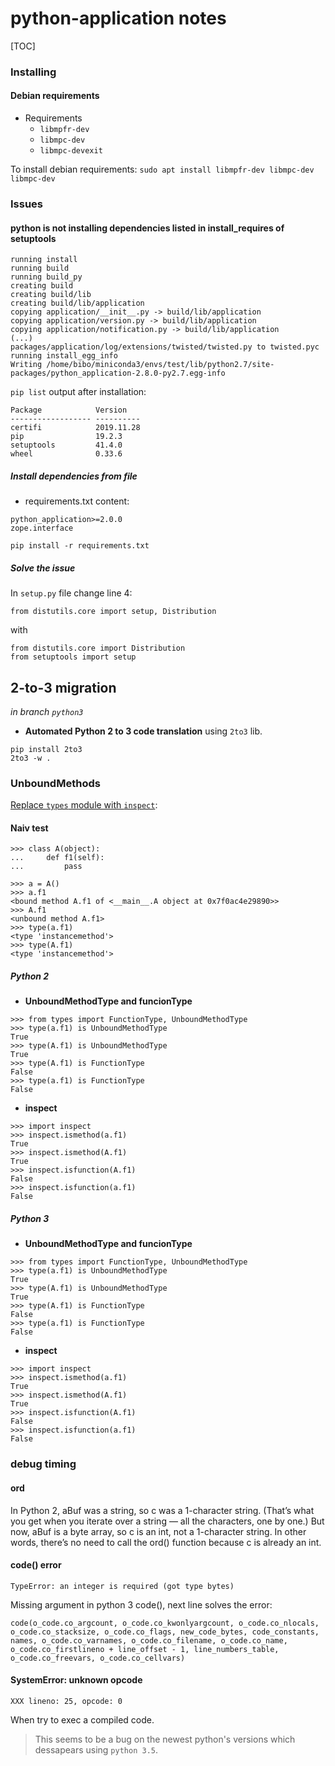# python-application notes

[TOC]

### Installing

#### Debian requirements

* Requirements
    * `libmpfr-dev`
    * `libmpc-dev`
    * `libmpc-devexit`

To install debian requirements: 
`sudo apt install libmpfr-dev libmpc-dev libmpc-dev`

### Issues

#### python is not installing dependencies listed in install_requires of setuptools

```
running install
running build
running build_py
creating build
creating build/lib
creating build/lib/application
copying application/__init__.py -> build/lib/application
copying application/version.py -> build/lib/application
copying application/notification.py -> build/lib/application
(...)
packages/application/log/extensions/twisted/twisted.py to twisted.pyc
running install_egg_info
Writing /home/bibo/miniconda3/envs/test/lib/python2.7/site-packages/python_application-2.8.0-py2.7.egg-info
```

`pip list` output after installation:

```
Package            Version   
------------------ ----------
certifi            2019.11.28
pip                19.2.3    
setuptools         41.4.0    
wheel              0.33.6    
```

##### Install dependencies from file

* requirements.txt content: 

```
python_application>=2.0.0
zope.interface
``` 

`pip install -r requirements.txt` 

##### Solve the issue

In `setup.py` file change line 4: 

`from distutils.core import setup, Distribution` 

with 

```shell=python
from distutils.core import Distribution
from setuptools import setup
```

## 2-to-3 migration

*in branch `python3`*

* **Automated Python 2 to 3 code translation** using `2to3` lib.

```shell=python
pip install 2to3
2to3 -w .
```

### UnboundMethods

[Replace `types` module with `inspect`](https://github.com/brivadeneira/python-application/commit/ecec8e885d5c4b25dba6c30c5afafd7ca33d39a6):

#### Naiv test

```sh=python
>>> class A(object):
...     def f1(self):
...         pass

>>> a = A()
>>> a.f1
<bound method A.f1 of <__main__.A object at 0x7f0ac4e29890>>
>>> A.f1
<unbound method A.f1>
>>> type(a.f1)
<type 'instancemethod'>
>>> type(A.f1)
<type 'instancemethod'>
```

##### Python 2

* **UnboundMethodType and funcionType**

```sh=python
>>> from types import FunctionType, UnboundMethodType
>>> type(a.f1) is UnboundMethodType
True
>>> type(A.f1) is UnboundMethodType
True
>>> type(A.f1) is FunctionType
False
>>> type(a.f1) is FunctionType
False

```

* **inspect**

```sh=python
>>> import inspect
>>> inspect.ismethod(a.f1)
True
>>> inspect.ismethod(A.f1)
True
>>> inspect.isfunction(A.f1)
False
>>> inspect.isfunction(a.f1)
False
```

##### Python 3

* **UnboundMethodType and funcionType**

```sh=python
>>> from types import FunctionType, UnboundMethodType
>>> type(a.f1) is UnboundMethodType
True
>>> type(A.f1) is UnboundMethodType
True
>>> type(A.f1) is FunctionType
False
>>> type(a.f1) is FunctionType
False

```

* **inspect**

```sh=python
>>> import inspect
>>> inspect.ismethod(a.f1)
True
>>> inspect.ismethod(A.f1)
True
>>> inspect.isfunction(A.f1)
False
>>> inspect.isfunction(a.f1)
False
```

### debug timing

#### ord

In Python 2, aBuf was a string, so c was a 1-character string. (That’s what you get when you iterate over a string — all the characters, one by one.) But now, aBuf is a byte array, so c is an int, not a 1-character string. In other words, there’s no need to call the ord() function because c is already an int.

#### code() error

`TypeError: an integer is required (got type bytes)`

Missing argument in python 3 code(), next line solves the error:

`code(o_code.co_argcount, o_code.co_kwonlyargcount, o_code.co_nlocals, o_code.co_stacksize, o_code.co_flags, new_code_bytes, code_constants, names, o_code.co_varnames, o_code.co_filename, o_code.co_name, o_code.co_firstlineno + line_offset - 1, line_numbers_table, o_code.co_freevars, o_code.co_cellvars)
`
#### SystemError: unknown opcode

`XXX lineno: 25, opcode: 0 `

When try to exec a compiled code.

> This seems to be a bug on the newest python's versions which dessapears using `python 3.5`.
